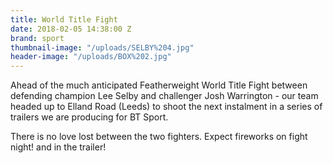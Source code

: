 ```yaml
---
title: World Title Fight
date: 2018-02-05 14:38:00 Z
brand: sport
thumbnail-image: "/uploads/SELBY%204.jpg"
header-image: "/uploads/BOX%202.jpg"
---
```


Ahead of the much anticipated Featherweight World Title Fight between defending champion Lee Selby and challenger Josh Warrington - our team headed up to Elland Road (Leeds) to shoot the next instalment in a  series of trailers we are producing for BT Sport. 

There is no love lost between the two fighters. Expect fireworks on fight night! and in the trailer!